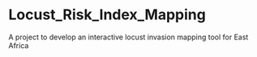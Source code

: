 # Locust_Risk_Index_Mapping
A project to develop an interactive locust invasion mapping tool for East Africa
